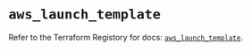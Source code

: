 # `aws_launch_template`

Refer to the Terraform Registory for docs: [`aws_launch_template`](https://registry.terraform.io/providers/hashicorp/aws/3.76.1/docs/resources/launch_template).

